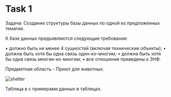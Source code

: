 # Task 1

Задача: Создание структуры базы данных по одной из предложенных тематик.


К базе данных предъявляются следующие требования:

• должно быть не менее 4 сущностей (включая технические объекты);
• должна быть хотя бы одна связь один-ко-многим;
• должна быть хотя бы одна связь многие-ко-многим;
• все отношения приведены к 3НФ.

Предметная область - Приют для животных.

![shelter]()

Таблица в с примерами данных в таблицах. 

